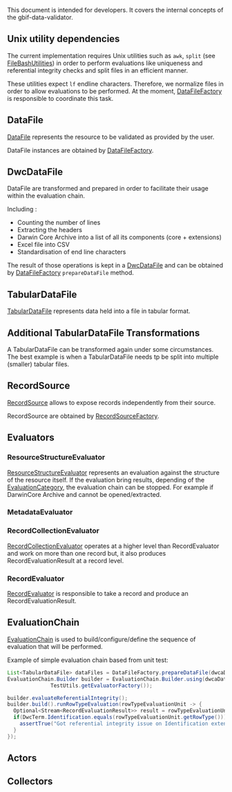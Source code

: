 This document is intended for developers.
It covers the internal concepts of the gbif-data-validator.

## Unix utility dependencies
The current implementation requires Unix utilities such as `awk`, `split` (see [FileBashUtilities](https://github.com/gbif/gbif-data-validator/blob/master/validator-processor/src/main/java/org/gbif/validation/util/FileBashUtilities.java)) in order to perform evaluations like uniqueness and referential integrity checks and split files in an efficient manner.

These utilities expect `lf` endline characters. Therefore, we normalize files in order to allow evaluations to be performed. At the moment, [DataFileFactory](https://github.com/gbif/gbif-data-validator/blob/master/validator-processor/src/main/java/org/gbif/validation/source/DataFileFactory.java) is responsible to coordinate this task.

## DataFile
[DataFile](https://github.com/gbif/gbif-data-validator/blob/master/validator-processor/src/main/java/org/gbif/validation/api/DataFile.java)
represents the resource to be validated as provided by the user.

DataFile instances are obtained by [DataFileFactory](https://github.com/gbif/gbif-data-validator/blob/master/validator-processor/src/main/java/org/gbif/validation/source/DataFileFactory.java).

## DwcDataFile
DataFile are transformed and prepared in order to facilitate their usage within the evaluation chain.

Including :
 * Counting the number of lines
 * Extracting the headers
 * Darwin Core Archive into a list of all its components (core + extensions)
 * Excel file into CSV
 * Standardisation of end line characters

The result of those operations is kept in a [DwcDataFile](https://github.com/gbif/gbif-data-validator/blob/master/validator-processor/src/main/java/org/gbif/validation/api/DwcDataFile.java) and can be obtained by [DataFileFactory](https://github.com/gbif/gbif-data-validator/blob/master/validator-processor/src/main/java/org/gbif/validation/source/DataFileFactory.java) `prepareDataFile` method.

## TabularDataFile
[TabularDataFile](https://github.com/gbif/gbif-data-validator/blob/master/validator-processor/src/main/java/org/gbif/validation/api/TabularDataFile.java)
represents data held into a file in tabular format.

## Additional TabularDataFile Transformations

A TabularDataFile can be transformed again under some circumstances. The best example is when a TabularDataFile
needs tp be split into multiple (smaller) tabular files.

## RecordSource
[RecordSource](https://github.com/gbif/gbif-data-validator/blob/master/validator-processor/src/main/java/org/gbif/validation/api/RecordSource.java) allows to expose records independently from their source.

RecordSource are obtained by [RecordSourceFactory](https://github.com/gbif/gbif-data-validator/blob/master/validator-processor/src/main/java/org/gbif/validation/source/RecordSourceFactory.java).

## Evaluators
### ResourceStructureEvaluator
[ResourceStructureEvaluator](https://github.com/gbif/gbif-data-validator/blob/master/validator-processor/src/main/java/org/gbif/validation/api/ResourceStructureEvaluator.java) represents an evaluation against the structure of the resource itself. If the evaluation bring results, depending of the [EvaluationCategory](https://github.com/gbif/gbif-data-validator/blob/master/validator-processor/src/main/java/org/gbif/validation/api/model/EvaluationCategory.java), the evaluation chain can be stopped. For example if DarwinCore Archive and cannot be opened/extracted.

### MetadataEvaluator


### RecordCollectionEvaluator
[RecordCollectionEvaluator](https://github.com/gbif/gbif-data-validator/blob/master/validator-processor/src/main/java/org/gbif/validation/api/RecordCollectionEvaluator.java) operates at a higher level than RecordEvaluator and work on more than one record but, it also produces RecordEvaluationResult at a record level.
 
### RecordEvaluator
[RecordEvaluator](https://github.com/gbif/gbif-data-validator/blob/master/validator-processor/src/main/java/org/gbif/validation/api/RecordEvaluator.java) is responsible to take a record and produce an RecordEvaluationResult.

## EvaluationChain
[EvaluationChain](https://github.com/gbif/gbif-data-validator/blob/master/validator-processor/src/main/java/org/gbif/validation/processor/EvaluationChain.java) is used to build/configure/define the sequence of evaluation that will be performed.

Example of simple evaluation chain based from unit test:
```java
List<TabularDataFile> dataFiles = DataFileFactory.prepareDataFile(dwcaDataFile);
EvaluationChain.Builder builder = EvaluationChain.Builder.using(dwcaDataFile, dataFiles,
              TestUtils.getEvaluatorFactory());

builder.evaluateReferentialIntegrity();
builder.build().runRowTypeEvaluation(rowTypeEvaluationUnit -> {
  Optional<Stream<RecordEvaluationResult>> result = rowTypeEvaluationUnit.evaluate();
  if(DwcTerm.Identification.equals(rowTypeEvaluationUnit.getRowType())){
    assertTrue("Got referential integrity issue on Identification extensions", result.isPresent());
  }
});
```
## Actors

## Collectors
